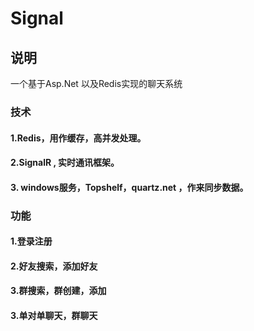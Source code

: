# Signal

## 说明

一个基于Asp.Net 以及Redis实现的聊天系统


### 技术

#### 1.Redis，用作缓存，高并发处理。
#### 2.SignalR , 实时通讯框架。
#### 3. windows服务，Topshelf，quartz.net ，作来同步数据。

### 功能

#### 1.登录注册
#### 2.好友搜索，添加好友
#### 3.群搜索，群创建，添加
#### 3.单对单聊天，群聊天
